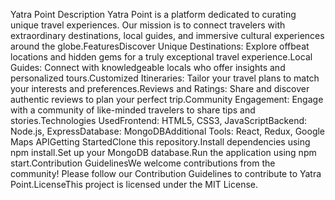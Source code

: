 Yatra Point Description
Yatra Point is a platform dedicated to curating unique travel experiences. Our mission is to connect travelers with extraordinary destinations, local guides, and immersive cultural experiences around the globe.FeaturesDiscover Unique Destinations: Explore offbeat locations and hidden gems for a truly exceptional travel experience.Local Guides: Connect with knowledgeable locals who offer insights and personalized tours.Customized Itineraries: Tailor your travel plans to match your interests and preferences.Reviews and Ratings: Share and discover authentic reviews to plan your perfect trip.Community Engagement: Engage with a community of like-minded travelers to share tips and stories.Technologies UsedFrontend: HTML5, CSS3, JavaScriptBackend: Node.js, ExpressDatabase: MongoDBAdditional Tools: React, Redux, Google Maps APIGetting StartedClone this repository.Install dependencies using npm install.Set up your MongoDB database.Run the application using npm start.Contribution GuidelinesWe welcome contributions from the community! Please follow our Contribution Guidelines to contribute to Yatra Point.LicenseThis project is licensed under the MIT License.
